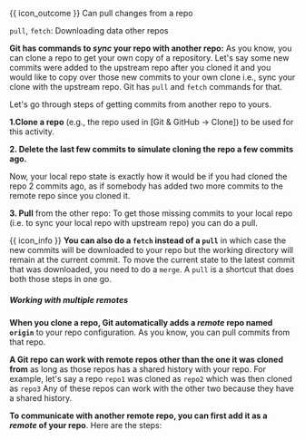 <span id="prereqs"><panel src="../clone/unit-inElsewhere-asFlat.md" boilerplate header="{{ icon_prereq }} %%Tools → Git & GitHub → Clone%%" popup-url="{{ baseUrl }}/gitAndGithub/clone" /></span>

<span id="outcomes">{{ icon_outcome }} Can pull changes from a repo</span>

<span id="title">`pull`, `fetch`: Downloading data other repos</span>

<div id="body">

**Git has commands to _sync_ your repo with another repo:** As you know, you can clone a repo to get your own copy of a repository. Let's say some new commits were added to the <tooltip content="_upstream_ repo is a term used to refer to the repo you cloned from">upstream repo</tooltip> after you cloned it and you would like to copy over those new commits to your own clone i.e., sync your clone with the upstream repo. Git has `pull` and `fetch` commands for that.

Let's go through steps of getting commits from another repo to yours.

**1.Clone a repo** (e.g., the repo used in <trigger for="modal:clone-repository" trigger="click">[Git & GitHub → Clone]</trigger>) to be used for this activity.

**2. Delete the last few commits to simulate cloning the repo a few commits ago.**

<modal header="**Clone Repository**" id="modal:clone-repository">
  <include src="../clone/embed.md" boilerplate />
</modal>

<tabs>
  <tab header="SourceTree">
    <include src="./sourcetree_1.md" />
  </tab>
  <tab header="CLI">
    <include src="./cli_1.md" />
  </tab>
</tabs>

Now, your local repo state is exactly how it would be if you had cloned the repo 2 commits ago, as if somebody has added two more commits to the remote repo since you cloned it.

**3. Pull** from the other repo: To get those missing commits to your local repo (i.e. to sync your local repo with upstream repo) you can do a pull.

<tabs>
  <tab header="SourceTree">
    <include src="./sourcetree_2.md" />
  </tab>
  <tab header="CLI">
    <include src="./cli_2.md" />
  </tab>
</tabs>
<p/>

{{ icon_info }} **You can also do a `fetch` instead of a `pull`** in which case the new commits will be downloaded to your repo but the working directory will remain at the current commit. To move the current state to the latest commit that was downloaded, you need to do a `merge`. A `pull` is a shortcut that does both those steps in one go.

<box>

<div id="section-working-with-multiple-remotes">

##### Working with multiple remotes

**When you clone a repo, Git automatically adds a _remote_ repo named `origin`** to your repo configuration. As you know, you can pull commits from that repo.

**A Git repo can work with remote repos other than the one it was cloned from** as long as those repos has a shared history with your repo. For example, let's say a repo `repo1` was cloned as `repo2` which was then cloned as `repo3` Any of these repos can work with the other two because they have a shared history.

**To communicate with another remote repo, you can first add it as a _remote_ of your repo**. Here are the steps:

<tabs>
  <tab header="SourceTree">
<include src="sourcetree_3.md" />
  </tab>
  <tab header="CLI">
<include src="cli_3.md" />
  </tab>
</tabs>

</div>

</box>

</div>
<div id="extras">
</div>
